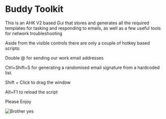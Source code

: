 # Buddy Toolkit

This is an AHK V2 based Gui that stores and generates all the required templates for tasking and responding to emails, as well as a few useful tools for network troubleshooting

Aside from the visible controls there are only a couple of hotkey based scripts:

Double @ for sending our work email addresses

Ctrl+Shift+S for generating a randomised email signature from a hardcoded list.

Shift + Click to drag the window

Alt+F1 to reload the script

Please Enjoy

![Brother yes](https://github.com/user-attachments/assets/6bcfbd1e-d8b6-4430-a0de-557464efa04f)

